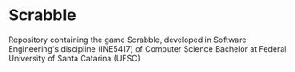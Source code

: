 # Scrabble
Repository containing the game Scrabble, developed in Software Engineering's discipline (INE5417) of Computer Science Bachelor  at Federal University of Santa Catarina (UFSC)
